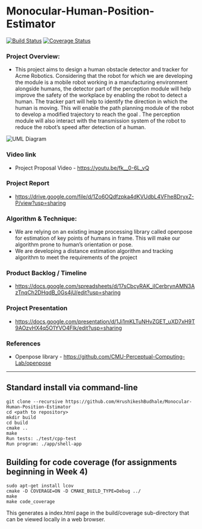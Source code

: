 # Monocular-Human-Position-Estimator
[![Build Status](https://travis-ci.org/dpiet/cpp-boilerplate.svg?branch=master)](https://travis-ci.org/dpiet/cpp-boilerplate)
[![Coverage Status](https://coveralls.io/repos/github/dpiet/cpp-boilerplate/badge.svg?branch=master)](https://coveralls.io/github/dpiet/cpp-boilerplate?branch=master)

### Project Overview:
- This project aims to design a human obstacle detector and tracker for Acme Robotics. Considering that the robot for which we are developing the module is a mobile robot working in a manufacturing environment alongside humans, the detector part of the perception module will help improve the safety of the workplace by enabling the robot to detect a human. The tracker part will help to identify the direction in which the human is moving. This will enable the path planning module of the robot to develop a modified trajectory to reach the goal . The perception module will also interact with the transmission system of the robot to reduce the robot’s speed after detection of a human. 

![UML Diagram](https://drive.google.com/file/d/17Rac1ahaEw63gzfFXLIlmjWUs3yBvO14/view?usp=sharing)

### Video link
- Project Proposal Video - https://youtu.be/fk__0-6L_vQ

### Project Report
- https://drive.google.com/file/d/1Zo6OQdfzpka4dKVUdbL4VFhe8DryxZ-P/view?usp=sharing

### Algorithm & Technique:
- We are relying on an existing image processing library called openpose for estimation of key points of humans in frame. This will make our algorithm prone to human’s orientation or pose.
- We are developing a distance estimation algorithm and tracking algorithm to meet the requirements of the project

### Product Backlog / Timeline
- https://docs.google.com/spreadsheets/d/17sCbcyRAK_iICerbrynAMN3AzTnqCh2DHqdB_0Gs4jU/edit?usp=sharing

### Project Presentation
- https://docs.google.com/presentation/d/1Ji1mKLTuNHvZGET_uXD7xH9T9AOzvHX4q5O1YVO4FIk/edit?usp=sharing

### References
- Openpose library - https://github.com/CMU-Perceptual-Computing-Lab/openpose

---

## Standard install via command-line
```
git clone --recursive https://github.com/HrushikeshBudhale/Monocular-Human-Position-Estimator
cd <path to repository>
mkdir build
cd build
cmake ..
make
Run tests: ./test/cpp-test
Run program: ./app/shell-app
```

## Building for code coverage (for assignments beginning in Week 4)
```
sudo apt-get install lcov
cmake -D COVERAGE=ON -D CMAKE_BUILD_TYPE=Debug ../
make
make code_coverage
```
This generates a index.html page in the build/coverage sub-directory that can be viewed locally in a web browser.


